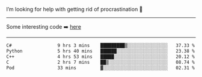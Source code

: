 I’m looking for help with getting rid of procrastination 🤔

-----

Some interesting code :arrow_right: [here](https://github.com/zhen8838/playground)

-----

<!--START_SECTION:waka-->

```txt
C#                 9 hrs 3 mins    █████████▒░░░░░░░░░░░░░░░   37.33 %
Python             5 hrs 40 mins   ██████░░░░░░░░░░░░░░░░░░░   23.38 %
C++                4 hrs 53 mins   █████░░░░░░░░░░░░░░░░░░░░   20.12 %
C                  2 hrs 7 mins    ██▒░░░░░░░░░░░░░░░░░░░░░░   08.74 %
Pod                33 mins         ▓░░░░░░░░░░░░░░░░░░░░░░░░   02.31 %
```

<!--END_SECTION:waka-->

<!--
**zhen8838/zhen8838** is a ✨ _special_ ✨ repository because its `README.md` (this file) appears on your GitHub profile.

Here are some ideas to get you started:

- 🔭 I’m currently working on ...
- 🌱 I’m currently learning ...
- 👯 I’m looking to collaborate on ...
 ...
- 💬 Ask me about ...
- 📫 How to reach me: ...
- 😄 Pronouns: ...
- ⚡ Fun fact: ...
-->
